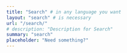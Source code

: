 ```yaml
---
title: "Search" # in any language you want
layout: "search" # is necessary
url: "/search/"
# description: "Description for Search"
summary: "search"
placeholder: "Need something?"
---
```

